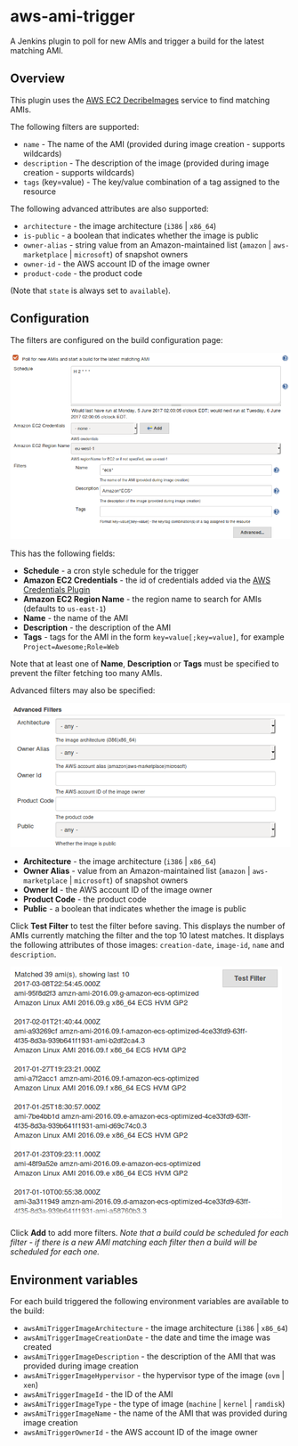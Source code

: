 # aws-ami-trigger
A Jenkins plugin to poll for new AMIs and trigger a build for the latest matching AMI.

## Overview
This plugin uses the [AWS EC2 DecribeImages](https://docs.aws.amazon.com/AWSEC2/latest/APIReference/API_DescribeImages.html) service
to find matching AMIs.

The following filters are supported:

  * `name` - The name of the AMI (provided during image creation - supports wildcards)
  * `description` - The description of the image (provided during image creation - supports wildcards)
  * `tags` (key=value) - The key/value combination of a tag assigned to the resource

The following advanced attributes are also supported:
  * `architecture` - the image architecture (`i386` | `x86_64`)
  * `is-public` - a boolean that indicates whether the image is public
  * `owner-alias` - string value from an Amazon-maintained list (`amazon` | `aws-marketplace` | `microsoft`) of snapshot owners
  * `owner-id` - the AWS account ID of the image owner
  * `product-code` - the product code

(Note that `state` is always set to `available`).

## Configuration

The filters are configured on the build configuration page:

![Screenshot](images/screenshot-1.png)

This has the following fields:

  * **Schedule** - a cron style schedule for the trigger
  * **Amazon EC2 Credentials** - the id of credentials added via the [AWS Credentials Plugin](https://plugins.jenkins.io/aws-credentials)
  * **Amazon EC2 Region Name** - the region name to search for AMIs (defaults to `us-east-1`)
  * **Name** - the name of the AMI
  * **Description** - the description of the AMI
  * **Tags** - tags for the AMI in the form `key=value[;key=value]`, for example `Project=Awesome;Role=Web`

Note that at least one of **Name**, **Description** or **Tags** must be specified to prevent the filter fetching too many AMIs.

Advanced filters may also be specified:

![Screenshot](images/screenshot-2.png)

  * **Architecture** - the image architecture (`i386` | `x86_64`)
  * **Owner Alias** - value from an Amazon-maintained list (`amazon` | `aws-marketplace` | `microsoft`) of snapshot owners
  * **Owner Id** - the AWS account ID of the image owner
  * **Product Code** - the product code
  * **Public** - a boolean that indicates whether the image is public

Click **Test Filter** to test the filter before saving. This displays the number of AMIs currently matching the filter and the top 10
latest matches. It displays the following attributes of those images: `creation-date`, `image-id`, `name` and `description`.

![Screenshot](images/screenshot-3.png)


Click **Add** to add more filters. *Note that a build could be scheduled for each filter - if there is a new AMI matching each filter then
a build will be scheduled for each one.*

## Environment variables

For each build triggered the following environment variables are available to the build:

  * `awsAmiTriggerImageArchitecture` - the image architecture (`i386` | `x86_64`)
  * `awsAmiTriggerImageCreationDate` - the date and time the image was created
  * `awsAmiTriggerImageDescription` - the description of the AMI that was provided during image creation
  * `awsAmiTriggerImageHypervisor` - the hypervisor type of the image (`ovm` | `xen`)
  * `awsAmiTriggerImageId` - the ID of the AMI
  * `awsAmiTriggerImageType` - the type of image (`machine` | `kernel` | `ramdisk`)
  * `awsAmiTriggerImageName` - the name of the AMI that was provided during image creation
  * `awsAmiTriggerOwnerId` - the AWS account ID of the image owner
